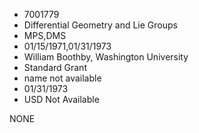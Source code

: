 * 7001779
* Differential Geometry and Lie Groups
* MPS,DMS
* 01/15/1971,01/31/1973
* William Boothby, Washington University
* Standard Grant
*   name not available
* 01/31/1973
* USD Not Available

NONE